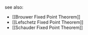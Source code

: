 see also:
- [[Brouwer Fixed Point Theorem]]
- [[Lefschetz Fixed Point Theorem]]
- [[Schauder Fixed Point Theorem]]